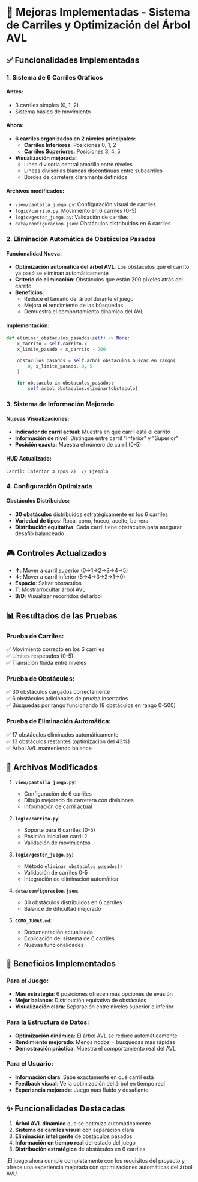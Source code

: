 # 🚗 Mejoras Implementadas - Sistema de Carriles y Optimización del Árbol AVL

## ✅ Funcionalidades Implementadas

### 1. **Sistema de 6 Carriles Gráficos**

#### Antes:
- 3 carriles simples (0, 1, 2)
- Sistema básico de movimiento

#### Ahora:
- **6 carriles organizados en 2 niveles principales:**
  - **Carriles Inferiores**: Posiciones 0, 1, 2
  - **Carriles Superiores**: Posiciones 3, 4, 5
- **Visualización mejorada:**
  - Línea divisoria central amarilla entre niveles
  - Líneas divisorias blancas discontinuas entre subcarriles
  - Bordes de carretera claramente definidos

#### Archivos modificados:
- `view/pantalla_juego.py`: Configuración visual de carriles
- `logic/carrito.py`: Movimiento en 6 carriles (0-5)
- `logic/gestor_juego.py`: Validación de carriles
- `data/configuracion.json`: Obstáculos distribuidos en 6 carriles

### 2. **Eliminación Automática de Obstáculos Pasados**

#### Funcionalidad Nueva:
- **Optimización automática del árbol AVL**: Los obstáculos que el carrito ya pasó se eliminan automáticamente
- **Criterio de eliminación**: Obstáculos que están 200 píxeles atrás del carrito
- **Beneficios**:
  - Reduce el tamaño del árbol durante el juego
  - Mejora el rendimiento de las búsquedas
  - Demuestra el comportamiento dinámico del AVL

#### Implementación:
```python
def eliminar_obstaculos_pasados(self) -> None:
    x_carrito = self.carrito.x
    x_limite_pasado = x_carrito - 200
    
    obstaculos_pasados = self.arbol_obstaculos.buscar_en_rango(
        0, x_limite_pasado, 0, 5
    )
    
    for obstaculo in obstaculos_pasados:
        self.arbol_obstaculos.eliminar(obstaculo)
```

### 3. **Sistema de Información Mejorado**

#### Nuevas Visualizaciones:
- **Indicador de carril actual**: Muestra en qué carril está el carrito
- **Información de nivel**: Distingue entre carril "Inferior" y "Superior"
- **Posición exacta**: Muestra el número de carril (0-5)

#### HUD Actualizado:
```
Carril: Inferior 3 (pos 2)  // Ejemplo
```

### 4. **Configuración Optimizada**

#### Obstáculos Distribuidos:
- **30 obstáculos** distribuidos estratégicamente en los 6 carriles
- **Variedad de tipos**: Roca, cono, hueco, aceite, barrera
- **Distribución equitativa**: Cada carril tiene obstáculos para asegurar desafío balanceado

## 🎮 Controles Actualizados

- **↑**: Mover a carril superior (0→1→2→3→4→5)
- **↓**: Mover a carril inferior (5→4→3→2→1→0)
- **Espacio**: Saltar obstáculos
- **T**: Mostrar/ocultar árbol AVL
- **B/D**: Visualizar recorridos del árbol

## 📊 Resultados de las Pruebas

### Prueba de Carriles:
✅ Movimiento correcto en los 6 carriles  
✅ Límites respetados (0-5)  
✅ Transición fluida entre niveles  

### Prueba de Obstáculos:
✅ 30 obstáculos cargados correctamente  
✅ 6 obstáculos adicionales de prueba insertados  
✅ Búsquedas por rango funcionando (8 obstáculos en rango 0-500)  

### Prueba de Eliminación Automática:
✅ 17 obstáculos eliminados automáticamente  
✅ 13 obstáculos restantes (optimización del 43%)  
✅ Árbol AVL manteniendo balance  

## 🔧 Archivos Modificados

1. **`view/pantalla_juego.py`**:
   - Configuración de 6 carriles
   - Dibujo mejorado de carretera con divisiones
   - Información de carril actual

2. **`logic/carrito.py`**:
   - Soporte para 6 carriles (0-5)
   - Posición inicial en carril 2
   - Validación de movimientos

3. **`logic/gestor_juego.py`**:
   - Método `eliminar_obstaculos_pasados()`
   - Validación de carriles 0-5
   - Integración de eliminación automática

4. **`data/configuracion.json`**:
   - 30 obstáculos distribuidos en 6 carriles
   - Balance de dificultad mejorado

5. **`COMO_JUGAR.md`**:
   - Documentación actualizada
   - Explicación del sistema de 6 carriles
   - Nuevas funcionalidades

## 🚀 Beneficios Implementados

### Para el Juego:
- **Más estrategia**: 6 posiciones ofrecen más opciones de evasión
- **Mejor balance**: Distribución equitativa de obstáculos
- **Visualización clara**: Separación entre niveles superior e inferior

### Para la Estructura de Datos:
- **Optimización dinámica**: El árbol AVL se reduce automáticamente
- **Rendimiento mejorado**: Menos nodos = búsquedas más rápidas
- **Demostración práctica**: Muestra el comportamiento real del AVL

### Para el Usuario:
- **Información clara**: Sabe exactamente en qué carril está
- **Feedback visual**: Ve la optimización del árbol en tiempo real
- **Experiencia mejorada**: Juego más fluido y desafiante

## ✨ Funcionalidades Destacadas

1. **Árbol AVL dinámico** que se optimiza automáticamente
2. **Sistema de carriles visual** con separación clara
3. **Eliminación inteligente** de obstáculos pasados
4. **Información en tiempo real** del estado del juego
5. **Distribución estratégica** de obstáculos en 6 carriles

¡El juego ahora cumple completamente con los requisitos del proyecto y ofrece una experiencia mejorada con optimizaciones automáticas del árbol AVL!